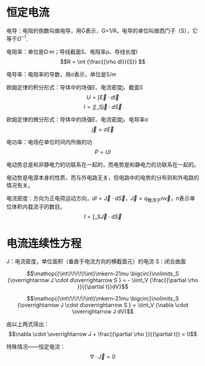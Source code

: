 # 恒定电流

电导：电阻的倒数叫做电导，用G表示，G=1/R，电导的单位叫做西门子（S），它等于${\Omega ^{ - 1}}$.

电阻率：单位是Ω·m；导线截面S、电阻率ρ、导线长度l
$$R = \int {\frac{{\rho dl}}{S}} $$
	
电导率：电阻率的导数，用σ表示，单位是S/m

欧姆定律的积分形式：导体中的场强E、电流密度j、截面S
$$U = \int {\vec E \cdot d\vec l} $$
$$I = \iint\_S {\vec j \cdot d\vec S}$$

欧姆定律的微分形式：导体中的场强E、电流密度j、电导率σ
$$\vec j = \sigma \vec E$$

电功率：电场在单位时间内所做的功
$$P=UI$$

电动势总是和非静电力的功联系在一起的，而电势是和静电力的功联系在一起的。

电动势是电源本身的性质，而与外电路无关，但电路中的电势的分布则和外电路的情况有关。


电流密度：方向为正电荷运动方向，$dI = \vec J \cdot d\vec S$，$\vec J = {q_\text{载流子}}n\vec v$，n表示单位体积内载流子的数目。
$$I = \int\_S {\vec J \cdot d\vec S} $$


# 电流连续性方程

J：电流密度，单位面积（垂直于电流方向的横截面元）的电流
S：闭合曲面


$$\mathop{{\int\!\!\!\!\!\int}\mkern-21mu \bigcirc}\nolimits_S  {\overrightarrow J  \cdot d\overrightarrow S }  =  - \iiint_V {\frac{{\partial \rho }}{{\partial t}}dV}$$



$$\mathop{{\int\!\!\!\!\!\int}\mkern-21mu \bigcirc}\nolimits_S  {\overrightarrow J  \cdot d\overrightarrow S }  = \iiint_V {\nabla  \cdot \overrightarrow J dV}$$



由以上两式得出：
$$\nabla  \cdot \overrightarrow J  + \frac{{\partial \rho }}{{\partial t}} = 0$$



特殊情况——恒定电流：
$$\nabla  \cdot \overrightarrow J  = 0$$












